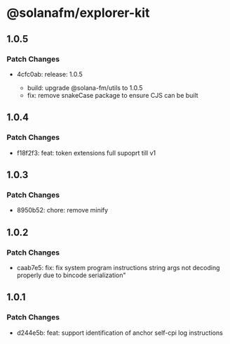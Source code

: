 # @solanafm/explorer-kit

## 1.0.5

### Patch Changes

- 4cfc0ab: release: 1.0.5

  - build: upgrade @solana-fm/utils to 1.0.5
  - fix: remove snakeCase package to ensure CJS can be built

## 1.0.4

### Patch Changes

- f18f2f3: feat: token extensions full supoprt till v1

## 1.0.3

### Patch Changes

- 8950b52: chore: remove minify

## 1.0.2

### Patch Changes

- caab7e5: fix: fix system program instructions string args not decoding properly due to bincode serialization"

## 1.0.1

### Patch Changes

- d244e5b: feat: support identification of anchor self-cpi log instructions
